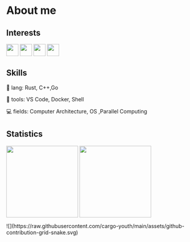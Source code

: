 # About me

## Interests
<p align="left">
<img src="https://simpleicons.org/icons/github.svg" height="32px">
<img src="https://simpleicons.org/icons/cplusplus.svg" height="32px"> 
<img src="https://simpleicons.org/icons/rust.svg" height="32px"> 
 <img src="https://simpleicons.org/icons/go.svg" height="32px"> 
</p>

## Skills
🦀 lang: Rust, C++,Go

🔨 tools: VS Code, Docker, Shell

💻 fields:  Computer Architecture, OS ,Parallel Computing

## Statistics　
<p align="left">
<img height="190px" src="https://github-readme-stats.vercel.app/api?username=cargo-youth&count_private=true&theme=tokyonight&show_icons=true&line_height=24" align = "center"/>
<img height="190px" src="https://github-readme-stats.vercel.app/api/top-langs/?username=cargo-youth&theme=tokyonight&layout=compact&langs_count=10" align = "center"/>
</p>
![](https://raw.githubusercontent.com/cargo-youth/main/assets/github-contribution-grid-snake.svg)              

